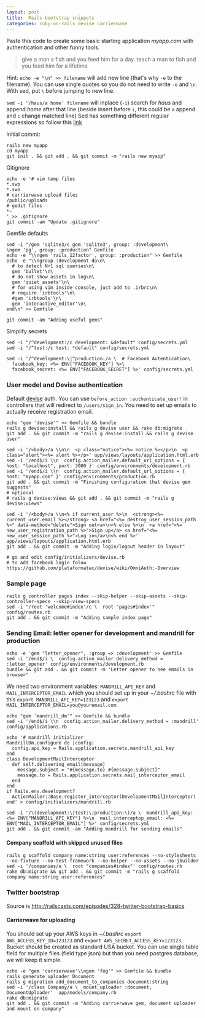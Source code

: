 ```yaml
---
layout: post
title:  Rails bootstrap snippets
categories: ruby-on-rails devise carrierwave
---
```


Paste this code to create some basic starting application *myapp.com* with 
authentication and other funny tools.

> give a man a fish and you feed him for a day. teach a man to fish and you feed
him for a lifetime

Hint: `echo -e "\n" >> filename` will add new line (that's why `-e` to the
filename). You can use single quotes so you do not need to write `-e` and `\n`.
With sed, put `\` before jumping to new line.

`sed -i '/haus/a home' filename` will inplace (`-i`) search for *haus* and 
append *home* after that line (beside insert before `i`, this could be `a`
append and `c` change matched line)
Sed has something different regular expressions so follow this [link](http://www.gnu.org/software/sed/manual/html_node/Regular-Expressions.html)


Initial commit

~~~
rails new myapp
cd myapp
git init . && git add . && git commit -m "rails new myapp"
~~~

Gitignore 

~~~
echo -e '# vim temp files
*.swp
*.swo
# carrierwave upload files
/public/uploads
# gedit files
*~
' >> .gitignore
git commit -am "Update .gitignore"
~~~

Gemfile defaults

~~~
sed -i "/gem 'sqlite3/c gem 'sqlite3', group: :development\
\ngem 'pg', group: :production" Gemfile
echo -e "\\ngem 'rails_12factor', group: :production" >> Gemfile
echo -e "\\ngroup :development do\n\
  # to detect N+1 sql queries\n\
  gem 'bullet'\n\
  # do not show assets in log\n\
  gem 'quiet_assets'\n\
  # for using vim inside console, just add to .irbrc\n\
  # require 'irbtools'\n\
  #gem 'irbtools'\n\
  gem 'interactive_editor'\n\
end\n" >> Gemfile

git commit -am "Adding useful gems"
~~~

Simplify secrets

~~~
sed -i "/^development:/c development: &default" config/secrets.yml
sed -i "/^test:/c test: *default" config/secrets.yml

sed -i '/^development:\|^production:/a \  # Facebook Autentication\
  facebook_key: <%= ENV["FACEBOOK_KEY"] %>\
  facebook_secret: <%= ENV["FACEBOOK_SECRET"] %>' config/secrets.yml
~~~

### User model and Devise authentication

Default [devise](https://github.com/plataformatec/devise) auth. You can use `before_action :authenticate_user!` in controllers that will redirect to `/users/sign_in`. You need to set up emails to actually receive registration email.

~~~
echo "gem 'devise'" >> Gemfile && bundle
rails g devise:install && rails g devise user && rake db:migrate
git add . && git commit -m "rails g devise:install && rails g devise user"

sed -i '/<body>/a \\n\n  <p class="notice"><%= notice %></p>\n  <p class="alert"><%= alert %></p>' app/views/layouts/application.html.erb 
sed -i '/end$/i \\n  config.action_mailer.default_url_options = { host: "localhost", port: 3000 }' config/environments/development.rb 
sed -i '/end$/i \\n  config.action_mailer.default_url_options = { host: "myapp.com" }' config/environments/production.rb 
git add . && git commit -m "Finishing configuration that devise gem suggests"
# optional
# rails g devise:views && git add . && git commit -m "rails g devise:views"

sed -i '/<body>/a \\n<% if current_user %>\n  <strong><%= current_user.email %></strong> <a href="<%= destroy_user_session_path %>" data-method="delete">Sign out<a>\n<% else %>\n  <a href="<%= new_user_registration_path %>">Sign up</a> <a href="<%= new_user_session_path %>">Log in</a>\n<% end %>'  app/views/layouts/application.html.erb 
git add . && git commit -m "Adding login/logout header in layout"

# go and edit config/initializers/devise.rb
# to add facebook login folow https://github.com/plataformatec/devise/wiki/OmniAuth:-Overview
~~~

### Sample page

~~~
rails g controller pages index --skip-helper --skip-assets --skip-controller-specs --skip-view-specs
sed -i "/root 'welcome#index'/c \  root 'pages#index'" config/routes.rb
git add . && git commit -m "Adding sample index page"
~~~

### Sending Email: letter opener for development and mandrill for production

~~~
echo -e 'gem "letter_opener", :group => :development' >> Gemfile
sed -i '/end$/i \  config.action_mailer.delivery_method = :letter_opener' config/environments/development.rb 
bundle && git add . && git commit -m "Letter opener to see emails in browser"
~~~

We need two environment variables: `MANDRILL_API_KEY` and `MAIL_INTERCEPTOR_EMAIL` which you should set up in your *~/.bashrc* file with this `export MANDRILL_API_KEY=123123` and `export MAIL_INTERCEPTOR_EMAIL=you@youremail.com`

~~~
echo "gem 'mandrill_dm'" >> Gemfile && bundle
sed -i '/end$/i \\n  config.action_mailer.delivery_method = :mandrill' config/applications.rb

echo '# mandrill initializer
MandrillDm.configure do |config|
  config.api_key = Rails.application.secrets.mandrill_api_key
end
class DevelopmentMailInterceptor
  def self.delivering_email(message)
    message.subject = "#{message.to} #{message.subject}"
    message.to = Rails.application.secrets.mail_interceptor_email
  end
end
if Rails.env.development?
  ActionMailer::Base.register_interceptor(DevelopmentMailInterceptor)
end' > config/initializers/mandrill.rb

sed -i '/\(development:\|test:\|production:\)/a \  mandrill_api_key: <%= ENV["MANDRILL_API_KEY"] %>\n  mail_interceptop_email: <%= ENV["MAIL_INTERCEPTOR_EMAIL"] %>' config/secrets.yml
git add . && git commit -am "Adding mandrill for sending emails"
~~~

#### Company scaffold with skipped unused files
~~~
rails g scaffold company name:string user:references --no-stylesheets --no-fixture --no-test-framework --no-helper --no-assets --no-jbuilder
sed -i '/companies/a \  root "companies#index"' config/routes.rb
rake db:migrate && git add . && git commit -m "rails g scaffold company name:string user:references"
~~~

### Twitter bootstrap

Source is http://railscasts.com/episodes/328-twitter-bootstrap-basics

#### Carrierwave for uploading

You should set up your AWS keys in *~/.bashrc* `export AWS_ACCESS_KEY_ID=123123` and `export AWS_SECRET_ACCESS_KEY=123123`. Bucket should be created as standard USA bucket. You can use single table field for multiple files (field type json) but than you need postgres database, we will keep it simple.

~~~
echo -e "gem 'carrierwave'\\ngem 'fog'" >> Gemfile && bundle
rails generate uploader Document
rails g migration add_document_to_companies document:string
sed -i '/class Company/a \  mount_uploader :document, DocumentUploader'  app/models/company.rb
rake db:migrate
git add . && git commit -m "Adding carrierwave gem, document uploader and mount on company"


~~~


